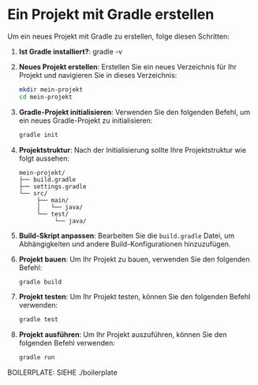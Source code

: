 # Ein Projekt mit Gradle erstellen

Um ein neues Projekt mit Gradle zu erstellen, folge diesen Schritten:

1. **Ist Gradle installiert?**:
    gradle -v

2. **Neues Projekt erstellen**:
    Erstellen Sie ein neues Verzeichnis für Ihr Projekt und navigieren Sie in dieses Verzeichnis:
    ```sh
    mkdir mein-projekt
    cd mein-projekt
    ```

3. **Gradle-Projekt initialisieren**:
    Verwenden Sie den folgenden Befehl, um ein neues Gradle-Projekt zu initialisieren:
    ```sh
    gradle init
    ```

4. **Projektstruktur**:
    Nach der Initialisierung sollte Ihre Projektstruktur wie folgt aussehen:
    ```
    mein-projekt/
    ├── build.gradle
    ├── settings.gradle
    └── src/
         ├── main/
         │   └── java/
         └── test/
              └── java/
    ```

5. **Build-Skript anpassen**:
    Bearbeiten Sie die `build.gradle` Datei, um Abhängigkeiten und andere Build-Konfigurationen hinzuzufügen.

6. **Projekt bauen**:
    Um Ihr Projekt zu bauen, verwenden Sie den folgenden Befehl:
    ```sh
    gradle build
    ```

7. **Projekt testen**:
    Um Ihr Projekt testen, können Sie den folgenden Befehl verwenden:
    ```sh
    gradle test
    ```

8. **Projekt ausführen**:
    Um Ihr Projekt auszuführen, können Sie den folgenden Befehl verwenden:
    ```sh
    gradle run
    ```

BOILERPLATE: SIEHE ./boilerplate
